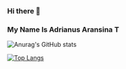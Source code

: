 ### Hi there 👋
### My Name Is Adrianus Aransina T

![Anurag's GitHub stats](https://github-readme-stats.vercel.app/api?username=kicap1992&show_icons=true)

[![Top Langs](https://github-readme-stats.vercel.app/api/top-langs/?username=kicap1992&layout=compact)](https://github.com/anuraghazra/github-readme-stats)

<!--
**kicap1992/kicap1992** is a ✨ _special_ ✨ repository because its `README.md` (this file) appears on your GitHub profile.

Here are some ideas to get you started:

- 🔭 I’m currently working on ...
- 🌱 I’m currently learning ...
- 👯 I’m looking to collaborate on ...
- 🤔 I’m looking for help with ...
- 💬 Ask me about ...
- 📫 How to reach me: ...
- 😄 Pronouns: ...
- ⚡ Fun fact: ...
-->
